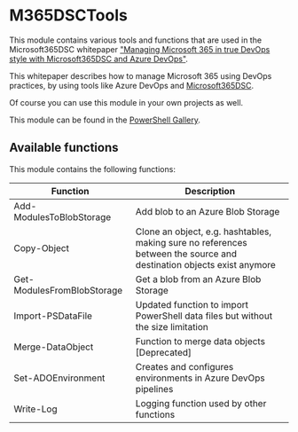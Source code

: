 # M365DSCTools

This module contains various tools and functions that are used in the Microsoft365DSC whitepaper ["Managing Microsoft 365 in true DevOps style with Microsoft365DSC and Azure DevOps"](https://aka.ms/m365dscwhitepaper).

This whitepaper describes how to manage Microsoft 365 using DevOps practices, by using tools like Azure DevOps and [Microsoft365DSC](https://microsoft365dsc.com/).

Of course you can use this module in your own projects as well.

This module can be found in the [PowerShell Gallery](https://www.powershellgallery.com/packages/M365DSCTools).

## Available functions

This module contains the following functions:

| Function | Description |
|----------|-------------|
| Add-ModulesToBlobStorage | Add blob to an Azure Blob Storage |
| Copy-Object | Clone an object, e.g. hashtables, making sure no references between the source and destination objects exist anymore |
| Get-ModulesFromBlobStorage | Get a blob from an Azure Blob Storage |
| Import-PSDataFile | Updated function to import PowerShell data files but without the size limitation |
| Merge-DataObject | Function to merge data objects [Deprecated] |
| Set-ADOEnvironment | Creates and configures environments in Azure DevOps pipelines |
| Write-Log | Logging function used by other functions |
